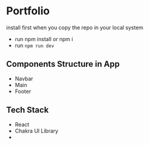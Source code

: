 # Portfolio
install first when you copy the repo in your local system 
 - run npm install or npm i
 - run `npm run dev`



## Components Structure in App

- Navbar
- Main
- Footer

## Tech Stack

- React
- Chakra UI Library
-
